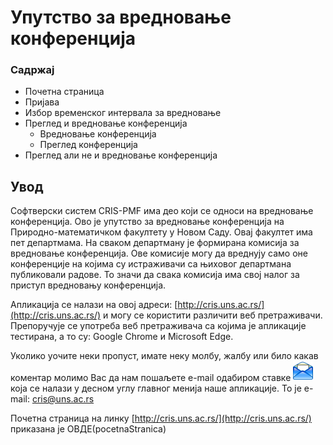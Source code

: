 # Упутство за вредновање конференција

### Садржај

- Почетна страница
- Пријава
- Избор временског интервала за вредновање
- Преглед и вредновање конференција 
    - Вредновање конференција
    - Преглед конференција
- Преглед али не и вредновање конференција

## Увод

Софтверски систем CRIS-PMF има део који се односи на вредновање конференција. Ово је упутство за вредновање конференција на Природно-математичком факултету у Новом Саду. Овај факултет има пет департмама. На сваком департману је формирана комисија за
вредновање конференција. Ове комисије могу да вреднују само оне конференције на којима су истраживачи са њиховог департмана публиковали радове. То значи да свака комисија има свој налог за приступ вредновању конференција.

Апликација се налази на овој адреси: [http://cris.uns.ac.rs/](http://cris.uns.ac.rs/) и могу се користити различити веб претраживачи. Препоручује се употреба веб претраживача са којима је апликације
тестирана, а то су: Google Chrome и Microsoft Edge.

Уколико уочите неки пропуст, имате неку молбу, жалбу или било какав коментар молимо Вас да нам пошаљете e-mail одабиром ставке ![image](./images/email.png) која се налази у десном углу главног
менија наше апликације. То је e-mail: cris@uns.ac.rs

Почетна страница на линку [http://cris.uns.ac.rs/](http://cris.uns.ac.rs/) приказана је ОВДЕ(pocetnaStranica)

